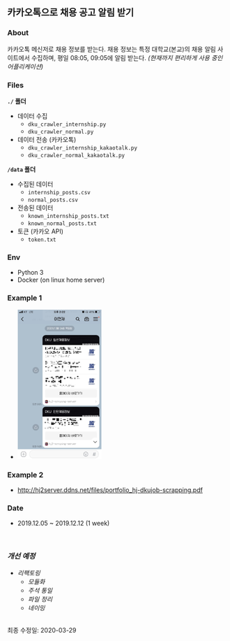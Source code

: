 ## 카카오톡으로 채용 공고 알림 받기

### About
카카오톡 메신저로 채용 정보를 받는다. 채용 정보는 특정 대학교(본교)의 채용 알림 사이트에서 수집하며, 평일 08:05, 09:05에 알림 받는다. 
*(현재까지 편리하게 사용 중인 어플리케이션)*

### Files
**`./` 폴더**
- 데이터 수집
  - `dku_crawler_internship.py`
  - `dku_crawler_normal.py`
- 데이터 전송 (카카오톡)
  - `dku_crawler_internship_kakaotalk.py`
  - `dku_crawler_normal_kakaotalk.py`


**`/data` 폴더**
- 수집된 데이터
  - `internship_posts.csv`
  - `normal_posts.csv`
- 전송된 데이터
  - `known_internship_posts.txt`
  - `known_normal_posts.txt`
- 토큰 (카카오 API)
  - `token.txt`

### Env
- Python 3
- Docker (on linux home server)

### Example 1
- <img src="./image/example01.jpg" width="40%" height="40%">

### Example 2
- http://hj2server.ddns.net/files/portfolio_hj-dkujob-scrapping.pdf

### Date
- 2019.12.05 ~ 2019.12.12 (1 week)

<br>

### *개선 예정*
- *리팩토링*
  - *모듈화*
  - *주석 통일*
  - *파일 정리*
  - *네이밍*

<br>
최종 수정일: 2020-03-29
